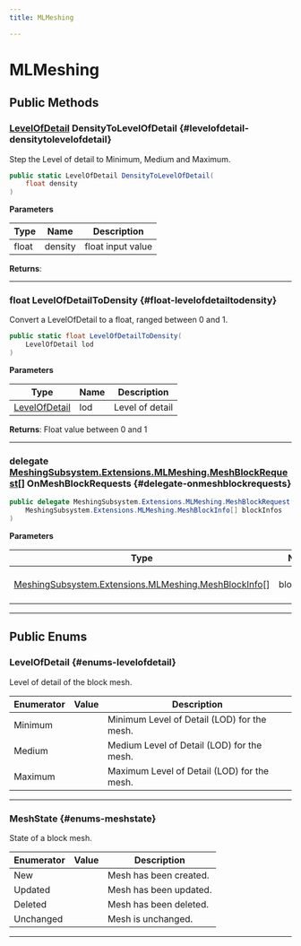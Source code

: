 ```yaml
---
title: MLMeshing

---
```


# MLMeshing










## Public Methods

### [LevelOfDetail](/versioned_docs/version-02-Aug-2023/unity-api/api/UnityEngine.XR.MagicLeap/MeshingSubsystem/Extensions/MLMeshing/UnityEngine.XR.MagicLeap.MeshingSubsystem.Extensions.MLMeshing.md#enums-levelofdetail) DensityToLevelOfDetail {#levelofdetail-densitytolevelofdetail}

Step the Level of detail to Minimum, Medium and Maximum. 

```csharp
public static LevelOfDetail DensityToLevelOfDetail(
    float density
)
```


**Parameters**

| Type | Name  | Description  | 
|--|--|--|
| float |density|float input value|






**Returns**: 



-----------

### float LevelOfDetailToDensity {#float-levelofdetailtodensity}

Convert a LevelOfDetail to a float, ranged between 0 and 1. 

```csharp
public static float LevelOfDetailToDensity(
    LevelOfDetail lod
)
```


**Parameters**

| Type | Name  | Description  | 
|--|--|--|
| [LevelOfDetail](/versioned_docs/version-02-Aug-2023/unity-api/api/UnityEngine.XR.MagicLeap/MeshingSubsystem/Extensions/MLMeshing/UnityEngine.XR.MagicLeap.MeshingSubsystem.Extensions.MLMeshing.md#enums-levelofdetail) |lod|Level of detail|






**Returns**: Float value between 0 and 1



-----------

### delegate [MeshingSubsystem.Extensions.MLMeshing.MeshBlockRequest](/versioned_docs/version-02-Aug-2023/unity-api/api/UnityEngine.XR.MagicLeap/MeshingSubsystem/Extensions/MLMeshing/UnityEngine.XR.MagicLeap.MeshingSubsystem.Extensions.MLMeshing.MeshBlockRequest.md)[] OnMeshBlockRequests {#delegate-onmeshblockrequests}

```csharp
public delegate MeshingSubsystem.Extensions.MLMeshing.MeshBlockRequest[] OnMeshBlockRequests(
    MeshingSubsystem.Extensions.MLMeshing.MeshBlockInfo[] blockInfos
)
```


**Parameters**

| Type | Name  | Description  | 
|--|--|--|
| [MeshingSubsystem.Extensions.MLMeshing.MeshBlockInfo](/versioned_docs/version-02-Aug-2023/unity-api/api/UnityEngine.XR.MagicLeap/MeshingSubsystem/Extensions/MLMeshing/UnityEngine.XR.MagicLeap.MeshingSubsystem.Extensions.MLMeshing.MeshBlockInfo.md)[] |blockInfos|Representation of a mesh block. |






-----------

## Public Enums

### LevelOfDetail {#enums-levelofdetail}

Level of detail of the block mesh. 

| Enumerator | Value | Description |
| ---------- | ----- | ----------- |
| Minimum | | Minimum Level of Detail (LOD) for the mesh.   |
| Medium | | Medium Level of Detail (LOD) for the mesh.   |
| Maximum | | Maximum Level of Detail (LOD) for the mesh.   |








-----------

### MeshState {#enums-meshstate}

State of a block mesh. 

| Enumerator | Value | Description |
| ---------- | ----- | ----------- |
| New | | Mesh has been created.   |
| Updated | | Mesh has been updated.   |
| Deleted | | Mesh has been deleted.   |
| Unchanged | | Mesh is unchanged.   |








-----------


